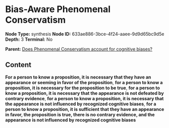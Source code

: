 # Bias-Aware Phenomenal Conservatism

**Node Type:** synthesis
**Node ID:** 633ae886-3bce-4f24-aaee-9d9d65bc9d5e
**Depth:** 3
**Terminal:** No

**Parent:** [Does Phenomenal Conservatism account for cognitive biases?](does-phenomenal-conservatism-account-for-cognitive-biases.md)

## Content

**For a person to know a proposition, it is necessary that they have an appearance or seeming in favor of the proposition**, **for a person to know a proposition, it is necessary for the proposition to be true**, **for a person to know a proposition, it is necessary that the appearance is not defeated by contrary evidence**, **for a person to know a proposition, it is necessary that the appearance is not influenced by recognized cognitive biases**, **for a person to know a proposition, it is sufficient that they have an appearance in favor, the proposition is true, there is no contrary evidence, and the appearance is not influenced by recognized cognitive biases**
